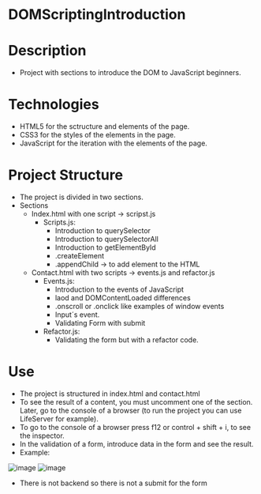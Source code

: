 # DOMScriptingIntroduction
# Description
- Project with sections to introduce the DOM to JavaScript beginners.

# Technologies 
- HTML5 for the sctructure and elements of the page.
- CSS3 for the styles of the elements in the page.
- JavaScript for the iteration with the elements of the page.

# Project Structure
- The project is divided in two sections.
- Sections
  - Index.html with one script -> scripst.js
    - Scripts.js:
         - Introduction to querySelector
         - Introduction to querySelectorAll
         - Introduction to getElementById
         - .createElement
         - .appendChild -> to add element to the HTML
  - Contact.html with two scripts -> events.js and refactor.js
    - Events.js:
        - Introduction to the events of JavaScript
        - laod and DOMContentLoaded differences
        - .onscroll or .onclick like examples of window events
        - Input´s event.
        - Validating Form with submit
    - Refactor.js:
         - Validating the form but with a refactor code.
# Use 
- The project is structured in index.html and contact.html
- To see the result of a content, you must uncomment one of the section. Later, go to the console of a browser (to run the project you can use LifeServer for example).
- To go to the console of a browser press f12 or control + shift + i, to see the inspector.
- In the validation of a form, introduce data in the form and see the result.
- Example:

![image](https://user-images.githubusercontent.com/57486874/158806896-e220d1a0-78b2-4b31-933f-3de3bae5e642.png)
![image](https://user-images.githubusercontent.com/57486874/158806936-9802e551-cda6-45ad-9f5c-0caf986b9cda.png)

- There is not backend so there is not a submit for the form


